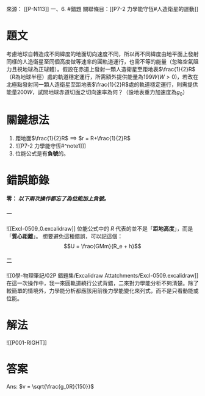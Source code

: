 來源： [[P-N113]] 一、6. #錯題 
關聯條目：[[P7-2 力學能守恆#人造衛星的運動]]
# 題文
考慮地球自轉造成不同緯度的地面切向速度不同，所以再不同緯度由地平面上發射同樣的人造衛星至同個高度做等速率的圓軌道運行，也需不等的能量（忽略空氣阻力且視地球為正球體）。假設在赤道上發射一顆人造衛星至距地表$\frac{1}{2}R$（$R$為地球半徑）處的軌道穩定運行，所需額外提供能量為$199W(W\gt 0)$，若改在北極點發射同一顆人造衛星至距地表$\frac{1}{2}R$處的軌道穩定運行，則需提供能量$200W$，試問地球赤道切面之切向速率為何？（設地表重力加速度為$g_0$）

# 關鍵想法
1. 距地面$\frac{1}{2}R$ $\implies$ $r = R+\frac{1}{2}R$
2. ![[P7-2 力學能守恆#^note1]]]
3. 位能公式是有**負號**的。
# 錯誤節錄
#### 零： *以下兩次操作都忘了為位能加上負號。*

#### 一 
![[Excl-0509_0.excalidraw]]
位能公式中的 $R$ 代表的並不是「**距地高度**」，而是「**質心距離**」。
想要避免這種錯誤，可以記這個：$$U = \frac{GMm}{R_e + h}$$
#### 二
![[0學-物理筆記/02P 錯題集/Excalidraw Attatchments/Excl-0509.excalidraw]]
在這一次操作中，我一來圓軌道繞行公式背錯，二來對力學能分析不夠清楚。除了較簡單的情境外，力學能分析都應該用前後力學能變化來列式，而不是只看動能或位能。
# 解法
![[P001-RIGHT]]

# 答案
Ans: $v = \sqrt{\frac{g_0R}{150}}$